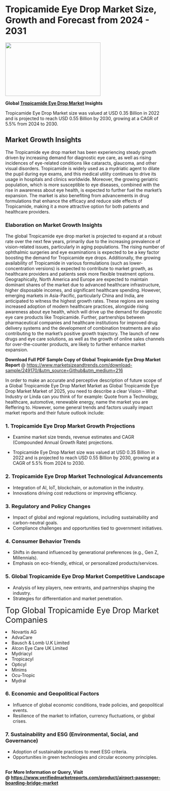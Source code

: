 <H1>Tropicamide Eye Drop Market Size, Growth and Forecast from 2024 - 2031</H1><img class="aligncenter size-medium wp-image-584254" src="https://thirdeyenews.in/wp-content/uploads/2024/09/Global-Market-Research-300x168.jpeg" alt="" width="300" height="168" /><p><strong>Global&nbsp;<a href="https://www.marketsizeandtrends.com/download-sample/249170/&amp;utm_source=Github&utm_medium=216">Tropicamide Eye Drop Market</a> Insights</strong></p><p>Tropicamide Eye Drop Market size was valued at USD 0.35 Billion in 2022 and is projected to reach USD 0.55 Billion by 2030, growing at a CAGR of 5.5% from 2024 to 2030.</p><p><h2>Market Growth Insights</h2> The Tropicamide eye drop market has been experiencing steady growth driven by increasing demand for diagnostic eye care, as well as rising incidences of eye-related conditions like cataracts, glaucoma, and other visual disorders. Tropicamide is widely used as a mydriatic agent to dilate the pupil during eye exams, and this medical utility continues to drive its usage in hospitals and clinics worldwide. Moreover, the growing geriatric population, which is more susceptible to eye diseases, combined with the rise in awareness about eye health, is expected to further fuel the market’s expansion. The market is also benefiting from advancements in drug formulations that enhance the efficacy and reduce side effects of Tropicamide, making it a more attractive option for both patients and healthcare providers. <h3>Elaboration on Market Growth Insights</h3> The global Tropicamide eye drop market is projected to expand at a robust rate over the next few years, primarily due to the increasing prevalence of vision-related issues, particularly in aging populations. The rising number of ophthalmic surgeries and eye examinations is expected to be a key factor boosting the demand for Tropicamide eye drops. Additionally, the growing availability of Tropicamide in various formulations (such as lower-concentration versions) is expected to contribute to market growth, as healthcare providers and patients seek more flexible treatment options. Geographically, North America and Europe are expected to maintain dominant shares of the market due to advanced healthcare infrastructure, higher disposable incomes, and significant healthcare spending. However, emerging markets in Asia-Pacific, particularly China and India, are anticipated to witness the highest growth rates. These regions are seeing increased adoption of modern healthcare practices, alongside rising awareness about eye health, which will drive up the demand for diagnostic eye care products like Tropicamide. Further, partnerships between pharmaceutical companies and healthcare institutions for improved drug delivery systems and the development of combination treatments are also contributing to the market’s positive growth trajectory. The launch of new drugs and eye care solutions, as well as the growth of online sales channels for over-the-counter products, are likely to further enhance market expansion. </p><p><span class=""><strong>Download Full PDF Sample Copy of Global Tropicamide Eye Drop Market Report</strong> @ <a href="https://www.marketsizeandtrends.com/download-sample/249170/&amp;utm_source=Github&utm_medium=216" target="_blank">https://www.marketsizeandtrends.com/download-sample/249170/&amp;utm_source=Github&utm_medium=216</a></span></p><p>In order to make an accurate and perceptive description of future scope of a Global&nbsp;Tropicamide Eye Drop Market Market as Global&nbsp;Tropicamide Eye Drop Market Market of 2025, you need to describe a clear Vision &ndash; What Industry or Linda can you think of for example: Quote from a Technology, healthcare, automotive, renewable energy, name the market you are Reffering to. However, some general trends and factors usually impact market reports and their future outlook include:</p><h3>1.&nbsp;<strong>Tropicamide Eye Drop Market Growth Projections</strong></h3><ul><li>Examine market size trends, revenue estimates and CAGR (Compounded Annual Growth Rate) projections.</li><li><p>Tropicamide Eye Drop Market size was valued at USD 0.35 Billion in 2022 and is projected to reach USD 0.55 Billion by 2030, growing at a CAGR of 5.5% from 2024 to 2030.</p></li></ul><h3>2.&nbsp;<strong>Tropicamide Eye Drop Market Technological Advancements</strong></h3><ul><li>Integration of AI, IoT, blockchain, or automation in the industry.</li><li>Innovations driving cost reductions or improving efficiency.</li></ul><h3>3.&nbsp;<strong>Regulatory and Policy Changes</strong></h3><ul><li>Impact of global and regional regulations, including sustainability and carbon-neutral goals.</li><li>Compliance challenges and opportunities tied to government initiatives.</li></ul><h3>4.&nbsp;<strong>Consumer Behavior Trends</strong></h3><ul><li>Shifts in demand influenced by generational preferences (e.g., Gen Z, Millennials).</li><li>Emphasis on eco-friendly, ethical, or personalized products/services.</li></ul><h3>5.&nbsp;<strong>Global Tropicamide Eye Drop Market Competitive Landscape</strong></h3><ul><li>Analysis of key players, new entrants, and partnerships shaping the industry.</li><li>Strategies for differentiation and market penetration.</li></ul><p data-pm-slice="1 1 []"><span style="color: inherit; font-family: inherit; font-size: 25px;">Top Global Tropicamide Eye Drop Market Companies</span></p><div class="" data-test-id=""><p><li>Novartis AG</li><li> AdvaCare</li><li> Bausch & Lomb U.K Limited</li><li> Alcon Eye Care UK Limited</li><li> Mydriacyl</li><li> Tropicacyl</li><li> Opticyl</li><li> Minims</li><li> Ocu-Tropic</li><li> Mydral</li></p></div><h3>6.&nbsp;<strong>Economic and Geopolitical Factors</strong></h3><ul><li>Influence of global economic conditions, trade policies, and geopolitical events.</li><li>Resilience of the market to inflation, currency fluctuations, or global crises.</li></ul><h3>7.&nbsp;<strong>Sustainability and ESG (Environmental, Social, and Governance)</strong></h3><ul><li>Adoption of sustainable practices to meet ESG criteria.</li><li>Opportunities in green technologies and circular economy principles.</li></ul><h2><strong style="font-size: 14px;">For More Information or Query, Visit @&nbsp;</strong><a style="background-color: #ffffff; font-size: 14px;" href="https://www.marketsizeandtrends.com/report/tropicamide-eye-drop-market/" target="_blank">https://www.verifiedmarketreports.com/product/airport-passenger-boarding-bridge-market</a></h2>
